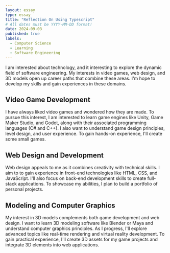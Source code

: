 ```yaml
---
layout: essay
type: essay
title: "Reflection On Using Typescript"
# All dates must be YYYY-MM-DD format!
date: 2024-09-03
published: true
labels:
  - Computer Science
  - Learning
  - Software Engineering
---
```


I am interested about technology, and it interesting to explore the dynamic field of software engineering. My interests in video games, web design, and 3D models open up career paths that combine these areas. I'm hope to develop my skills and gain experiences in these domains.

## Video Game Development
I have always liked video games and wondered how they are made. To pursue this interest, I am interested to learn game engines like Unity, Game Maker Studio, and Godot, along with their associated programming languages (C# and C++). I also want to understand game design principles, level design, and user experience. To gain hands-on experience, I'll create some small games.

## Web Design and Development
Web design appeals to me as it combines creativity with technical skills. I aim to to gain experience in front-end technologies like HTML, CSS, and JavaScript. I'll also focus on back-end development skills to create full-stack applications. To showcase my abilities, I plan to build a portfolio of personal projects.

## Modeling and Computer Graphics
My interest in 3D models complements both game development and web design. I want to learn 3D modeling software like Blender or Maya and understand computer graphics principles. As I progress, I'll explore advanced topics like real-time rendering and virtual reality development. To gain practical experience, I'll create 3D assets for my game projects and integrate 3D elements into web applications.
